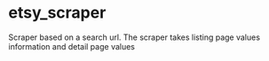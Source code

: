 # etsy_scraper
Scraper based on a search url. The scraper takes listing page values information and detail page values
